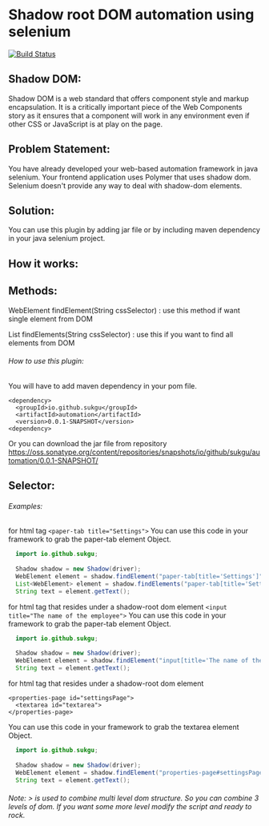 # Shadow root DOM automation using selenium

[![Build Status](https://travis-ci.org/sukgu/shadow-automation-selenium.svg?branch=master)](https://travis-ci.org/sukgu/shadow-automation-selenium "Travis CI")

## Shadow DOM:
Shadow DOM is a web standard that offers component style and markup encapsulation. It is a critically important piece of the Web Components story as it ensures that a component will work in any environment even if other CSS or JavaScript is at play on the page.

## Problem Statement:
You have already developed your web-based automation framework in java selenium. Your frontend application uses Polymer that uses shadow dom. Selenium doesn't provide any way to deal with shadow-dom elements. 

## Solution:
You can use this plugin by adding jar file or by including maven dependency in your java selenium project.

## How it works:

## Methods:
  WebElement findElement(String cssSelector) : use this method if want single element from DOM

  List<WebElement> findElements(String cssSelector) : use this if you want to find all elements from DOM
  
###### How to use this plugin:
  You will have to add maven dependency in your pom file.
  
  ```
  <dependency>
	<groupId>io.github.sukgu</groupId>
	<artifactId>automation</artifactId>
	<version>0.0.1-SNAPSHOT</version>
  <dependency>
  ```
  Or you can download the jar file from repository https://oss.sonatype.org/content/repositories/snapshots/io/github/sukgu/automation/0.0.1-SNAPSHOT/
  
## Selector:
  ###### Examples: 
  for html tag ``` <paper-tab title="Settings"> ```
  You can use this code in your framework to grab the paper-tab element Object.
  ```java
    import io.github.sukgu;
	
	Shadow shadow = new Shadow(driver);
	WebElement element = shadow.findElement("paper-tab[title='Settings']");
	List<WebElement> element = shadow.findElements("paper-tab[title='Settings']");
    String text = element.getText();
  ```
  for html tag that resides under a shadow-root dom element ``` <input title="The name of the employee"> ```
  You can use this code in your framework to grab the paper-tab element Object.
  ```java
    import io.github.sukgu;
	
	Shadow shadow = new Shadow(driver);
	WebElement element = shadow.findElement("input[title='The name of the employee']");
    String text = element.getText();
  ```
  for html tag that resides under a shadow-root dom element 
  ``` 
  <properties-page id="settingsPage"> 
    <textarea id="textarea">
  </properties-page>
  ```
  You can use this code in your framework to grab the textarea element Object.
  ```java
    import io.github.sukgu;
	
	Shadow shadow = new Shadow(driver);
	WebElement element = shadow.findElement("properties-page#settingsPage>textarea#textarea");
    String text = element.getText();
  ```
  
  ###### Note: > is used to combine multi level dom structure. So you can combine 3 levels of dom. If you want some more level modify the script and ready to rock.
  
